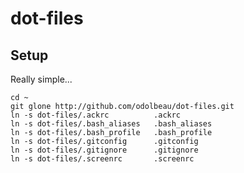 dot-files
=========

Setup
-----

Really simple...

    cd ~
    git glone http://github.com/odolbeau/dot-files.git
    ln -s dot-files/.ackrc          .ackrc
    ln -s dot-files/.bash_aliases   .bash_aliases
    ln -s dot-files/.bash_profile   .bash_profile
    ln -s dot-files/.gitconfig      .gitconfig
    ln -s dot-files/.gitignore      .gitignore
    ln -s dot-files/.screenrc       .screenrc
